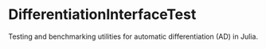 # DifferentiationInterfaceTest

Testing and benchmarking utilities for automatic differentiation (AD) in Julia.
